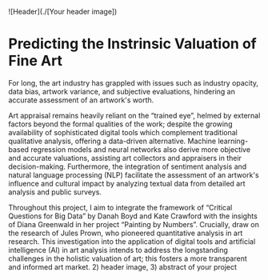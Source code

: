 ![Header](./[Your header image])


# Predicting the Instrinsic Valuation of Fine Art

For long, the art industry has grappled with issues such as industry opacity, data bias, artwork variance, and subjective evaluations, hindering an accurate assessment of an artwork's worth.

Art appraisal remains heavily reliant on the “trained eye”, helmed by external factors beyond the formal qualities of the work; despite the growing availability of sophisticated digital tools which complement traditional qualitative analysis, offering a data-driven alternative. Machine learning-based regression models and neural networks also derive more objective and accurate valuations, assisting art collectors and appraisers in their decision-making. Furthermore, the integration of sentiment analysis and natural language processing (NLP) facilitate the assessment of an artwork's influence and cultural impact by analyzing textual data from detailed art analysis and public surveys. 

Throughout this project, I aim to integrate the framework of “Critical Questions for Big Data” by Danah Boyd and Kate Crawford with the insights of Diana Greenwald in her project “Painting by Numbers”. Crucially, draw on the research of Jules Prown, who pioneered quantitative analysis in art research. This investigation into the application of digital tools and artificial intelligence (AI) in art analysis intends to address the longstanding challenges in the holistic valuation of art; this fosters a more transparent and informed art market.
2) header image, 3) abstract of your project
